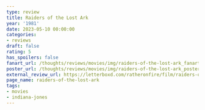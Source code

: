 ```yaml
---
type: review
title: Raiders of the Lost Ark
year: '1981'
date: 2023-05-10 00:00:00
categories:
- reviews
draft: false
rating: 5
has_spoilers: false
fanart_url: /thoughts/reviews/movies/img/raiders-of-the-lost-ark_fanart.png
poster_url: /thoughts/reviews/movies/img/raiders-of-the-lost-ark_poster.png
external_review_url: https://letterboxd.com/ratheronfire/film/raiders-of-the-lost-ark/
page_name: raiders-of-the-lost-ark
tags:
- movies
- indiana-jones
---
```


